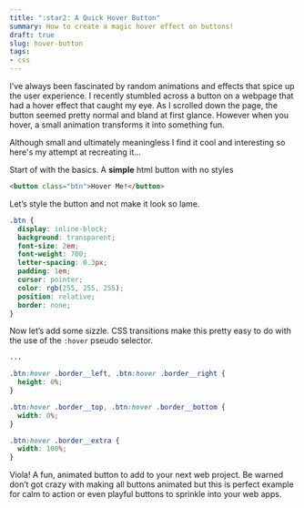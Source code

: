 ```yaml
---
title: ":star2: A Quick Hover Button"
summary: How to create a magic hover effect on buttons!
draft: true
slug: hover-button
tags:
- css
---
```


I’ve always been fascinated by random animations and effects that spice up the user experience. I recently stumbled across a button on a webpage that had a hover effect that caught my eye. As I scrolled down the page, the button seemed pretty normal and bland at first glance. However when you hover, a small animation transforms it into something fun.

<GIF>

 Although small and ultimately meaningless I find it cool and interesting so here's my attempt at recreating it...

Start of with the basics. A **simple** html button with no styles

```html
<button class="btn">Hover Me!</button>
```

Let’s style the button and not make it look so lame.

```css
.btn {
  display: inline-block;
  background: transparent;
  font-size: 2em;
  font-weight: 700;
  letter-spacing: 0.3px;
  padding: 1em;
  cursor: pointer;
  color: rgb(255, 255, 255);
  position: relative;
  border: none;
}
```

Now let’s add some sizzle. CSS transitions make this pretty easy to do with the use of the `:hover` pseudo selector.

```css
...

.btn:hover .border__left, .btn:hover .border__right {
  height: 0%;
}

.btn:hover .border__top, .btn:hover .border__bottom {
  width: 0%;
}

.btn:hover .border__extra {
  width: 100%;
}
```
Viola! A fun, animated button to add to your next web project. Be warned don’t got crazy with making all buttons animated but this is perfect example for calm to action or even playful buttons to sprinkle into your web apps. 